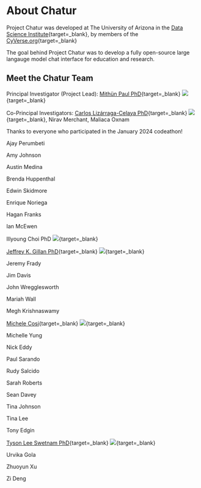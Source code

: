 # About Chatur

Project Chatur was developed at The University of Arizona in the [Data Science Institute](https://datascience.arizona.edu){target=_blank}, by members of the [CyVerse.org](https://cyverse.org){target=_blank}

The goal behind Project Chatur was to develop a fully open-source large langauge model chat interface for education and research.

## Meet the Chatur Team

Principal Investigator (Project Lead): [Mithün Paul PhD](https://data7.arizona.edu/person/mithun-paul){target=_blank} [![](https://orcid.org/sites/default/files/images/orcid_16x16.png)](https://orcid.org/0000-0002-3898-9008){target=_blank}

Co-Principal Investigators: [Carlos Lizárraga-Celaya PhD](https://carloslizarragac.github.io/){target=_blank} [![](https://orcid.org/sites/default/files/images/orcid_16x16.png)](https://orcid.org/0000-0002-0893-4268){target=_blank}, Nirav Merchant, Maliaca Oxnam

Thanks to everyone who participated in the January 2024 codeathon!

Ajay Perumbeti

Amy Johnson

Austin Medina

Brenda Huppenthal

Edwin Skidmore

Enrique Noriega

Hagan Franks

Ian McEwen

Illyoung Choi PhD [![](https://orcid.org/sites/default/files/images/orcid_16x16.png)](https://orcid.org/0000-0002-9705-6355){target=_blank}

[Jeffrey K. Gillan PhD](https://www.gillanscience.com/){target=_blank} [![](https://orcid.org/sites/default/files/images/orcid_16x16.png)](https://orcid.org/0000-0002-0731-3048){target=_blank}

Jeremy Frady

Jim Davis

John Wregglesworth

Mariah Wall

Megh Krishnaswamy

[Michele Cosi](https://cosimichele.github.io/){target=_blank} [![](https://orcid.org/sites/default/files/images/orcid_16x16.png)](https://orcid.org/0000-0001-7609-1939){target=_blank}

Michelle Yung

Nick Eddy

Paul Sarando

Rudy Salcido

Sarah Roberts

Sean Davey

Tina Johnson

Tina Lee

Tony Edgin

[Tyson Lee Swetnam PhD](https://tysonswetnam.com/){target=_blank} [![](https://orcid.org/sites/default/files/images/orcid_16x16.png)](http://orcid.org/0000-0002-6639-7181){target=_blank}

Urvika Gola

Zhuoyun Xu

Zi Deng
